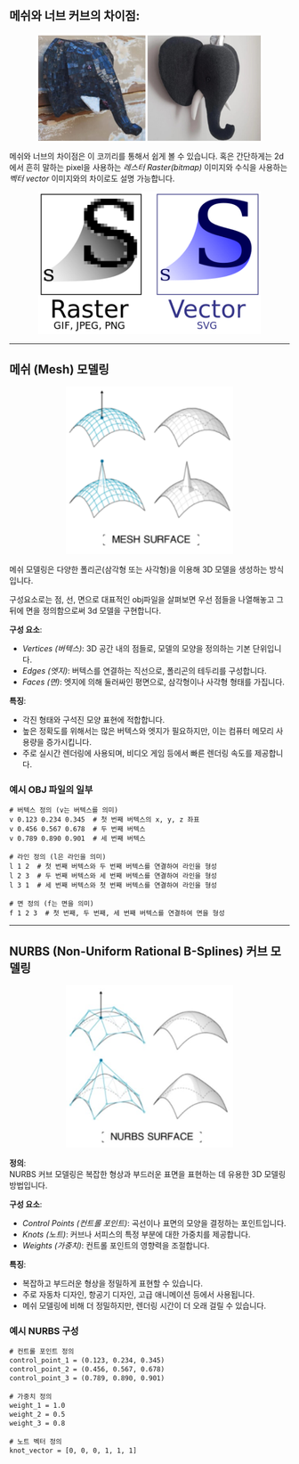 ## 메쉬와 너브 커브의 차이점:

<p align="center">
  <img src="../../../img/meshnurb.png" alt="Advanced Digital" width = "400px">
</p>

메쉬와 너브의 차이점은 이 코끼리를 통해서 쉽게 볼 수 있습니다. 
혹은 간단하게는 2d에서 흔히 말하는 pixel을 사용하는 <i>레스터 Raster(bitmap)</i> 이미지와 수식을 사용하는 <i>벡터 vector</i> 이미지와의 차이로도 설명 가능합니다. 

<p align="center">
  <img src="../../../img/meshnurb2.png" alt="Advanced Digital" width = "400px">
</p>

----
## 메쉬 (Mesh) 모델링

<p align="center">
  <img src="../../../img/MESH.PNG" alt="Advanced Digital" width = "300px">
</p>

메쉬 모델링은 다양한 폴리곤(삼각형 또는 사각형)을 이용해 3D 모델을 생성하는 방식입니다.<br>

구성요소로는 점, 선, 면으로 대표적인 obj파일을 살펴보면 우선 점들을 나열해놓고 그뒤에 면을 정의함으로써 3d 모델을 구현합니다. 

**구성 요소**:<br>
- <i>Vertices (버텍스)</i>: 3D 공간 내의 점들로, 모델의 모양을 정의하는 기본 단위입니다.<br>
- <i>Edges (엣지)</i>: 버텍스를 연결하는 직선으로, 폴리곤의 테두리를 구성합니다.<br>
- <i>Faces (면)</i>: 엣지에 의해 둘러싸인 평면으로, 삼각형이나 사각형 형태를 가집니다.<br>

**특징**:
- 각진 형태와 구석진 모양 표현에 적합합니다.<br>
- 높은 정확도를 위해서는 많은 버텍스와 엣지가 필요하지만, 이는 컴퓨터 메모리 사용량을 증가시킵니다.<br>
- 주로 실시간 렌더링에 사용되며, 비디오 게임 등에서 빠른 렌더링 속도를 제공합니다.

### 예시 OBJ 파일의 일부


```
# 버텍스 정의 (v는 버텍스를 의미)
v 0.123 0.234 0.345  # 첫 번째 버텍스의 x, y, z 좌표
v 0.456 0.567 0.678  # 두 번째 버텍스
v 0.789 0.890 0.901  # 세 번째 버텍스

# 라인 정의 (l은 라인을 의미)
l 1 2  # 첫 번째 버텍스와 두 번째 버텍스를 연결하여 라인을 형성
l 2 3  # 두 번째 버텍스와 세 번째 버텍스를 연결하여 라인을 형성
l 3 1  # 세 번째 버텍스와 첫 번째 버텍스를 연결하여 라인을 형성

# 면 정의 (f는 면을 의미)
f 1 2 3  # 첫 번째, 두 번째, 세 번째 버텍스를 연결하여 면을 형성

```


----
## NURBS (Non-Uniform Rational B-Splines) 커브 모델링

<p align="center">
  <img src="../../../img/NURB.jpg" alt="Advanced Digital" width = "300px">
</p>

**정의**: <br>
NURBS 커브 모델링은 복잡한 형상과 부드러운 표면을 표현하는 데 유용한 3D 모델링 방법입니다.

**구성 요소**:<br>
- <i>Control Points (컨트롤 포인트)</i>: 곡선이나 표면의 모양을 결정하는 포인트입니다.<br>
- <i>Knots (노트)</i>: 커브나 서피스의 특정 부분에 대한 가중치를 제공합니다.<br>
- <i>Weights (가중치)</i>: 컨트롤 포인트의 영향력을 조절합니다.

**특징**:<br>
- 복잡하고 부드러운 형상을 정밀하게 표현할 수 있습니다.<br>
- 주로 자동차 디자인, 항공기 디자인, 고급 애니메이션 등에서 사용됩니다.<br>
- 메쉬 모델링에 비해 더 정밀하지만, 렌더링 시간이 더 오래 걸릴 수 있습니다.

### 예시 NURBS 구성

```
# 컨트롤 포인트 정의
control_point_1 = (0.123, 0.234, 0.345)
control_point_2 = (0.456, 0.567, 0.678)
control_point_3 = (0.789, 0.890, 0.901)

# 가중치 정의
weight_1 = 1.0
weight_2 = 0.5
weight_3 = 0.8

# 노트 벡터 정의
knot_vector = [0, 0, 0, 1, 1, 1]
```